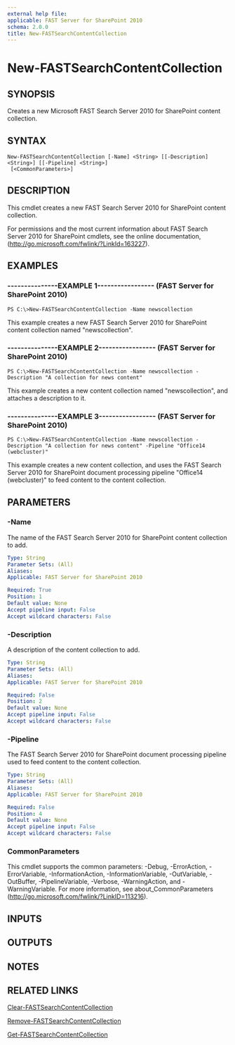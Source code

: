 ```yaml
---
external help file: 
applicable: FAST Server for SharePoint 2010
schema: 2.0.0
title: New-FASTSearchContentCollection
---
```


# New-FASTSearchContentCollection

## SYNOPSIS
Creates a new Microsoft FAST Search Server 2010 for SharePoint content collection.

## SYNTAX

```
New-FASTSearchContentCollection [-Name] <String> [[-Description] <String>] [[-Pipeline] <String>]
 [<CommonParameters>]
```

## DESCRIPTION
This cmdlet creates a new FAST Search Server 2010 for SharePoint content collection.

For permissions and the most current information about FAST Search Server 2010 for SharePoint cmdlets, see the online documentation, (http://go.microsoft.com/fwlink/?LinkId=163227).

## EXAMPLES

### ---------------EXAMPLE 1----------------- (FAST Server for SharePoint 2010)
```
PS C:\>New-FASTSearchContentCollection -Name newscollection
```

This example creates a new FAST Search Server 2010 for SharePoint content collection named "newscollection".

### ---------------EXAMPLE 2----------------- (FAST Server for SharePoint 2010)
```
PS C:\>New-FASTSearchContentCollection -Name newscollection -Description "A collection for news content"
```

This example creates a new content collection named "newscollection", and attaches a description to it.

### ---------------EXAMPLE 3----------------- (FAST Server for SharePoint 2010)
```
PS C:\>New-FASTSearchContentCollection -Name newscollection -Description "A collection for news content" -Pipeline "Office14 (webcluster)"
```

This example creates a new content collection, and uses the FAST Search Server 2010 for SharePoint document processing pipeline "Office14 (webcluster)" to feed content to the content collection.

## PARAMETERS

### -Name
The name of the FAST Search Server 2010 for SharePoint content collection to add.

```yaml
Type: String
Parameter Sets: (All)
Aliases: 
Applicable: FAST Server for SharePoint 2010

Required: True
Position: 1
Default value: None
Accept pipeline input: False
Accept wildcard characters: False
```

### -Description
A description of the content collection to add.

```yaml
Type: String
Parameter Sets: (All)
Aliases: 
Applicable: FAST Server for SharePoint 2010

Required: False
Position: 2
Default value: None
Accept pipeline input: False
Accept wildcard characters: False
```

### -Pipeline
The FAST Search Server 2010 for SharePoint document processing pipeline used to feed content to the content collection.

```yaml
Type: String
Parameter Sets: (All)
Aliases: 
Applicable: FAST Server for SharePoint 2010

Required: False
Position: 4
Default value: None
Accept pipeline input: False
Accept wildcard characters: False
```

### CommonParameters
This cmdlet supports the common parameters: -Debug, -ErrorAction, -ErrorVariable, -InformationAction, -InformationVariable, -OutVariable, -OutBuffer, -PipelineVariable, -Verbose, -WarningAction, and -WarningVariable. For more information, see about_CommonParameters (http://go.microsoft.com/fwlink/?LinkID=113216).

## INPUTS

## OUTPUTS

## NOTES

## RELATED LINKS

[Clear-FASTSearchContentCollection](Clear-FASTSearchContentCollection.md)

[Remove-FASTSearchContentCollection](Remove-FASTSearchContentCollection.md)

[Get-FASTSearchContentCollection](Get-FASTSearchContentCollection.md)


